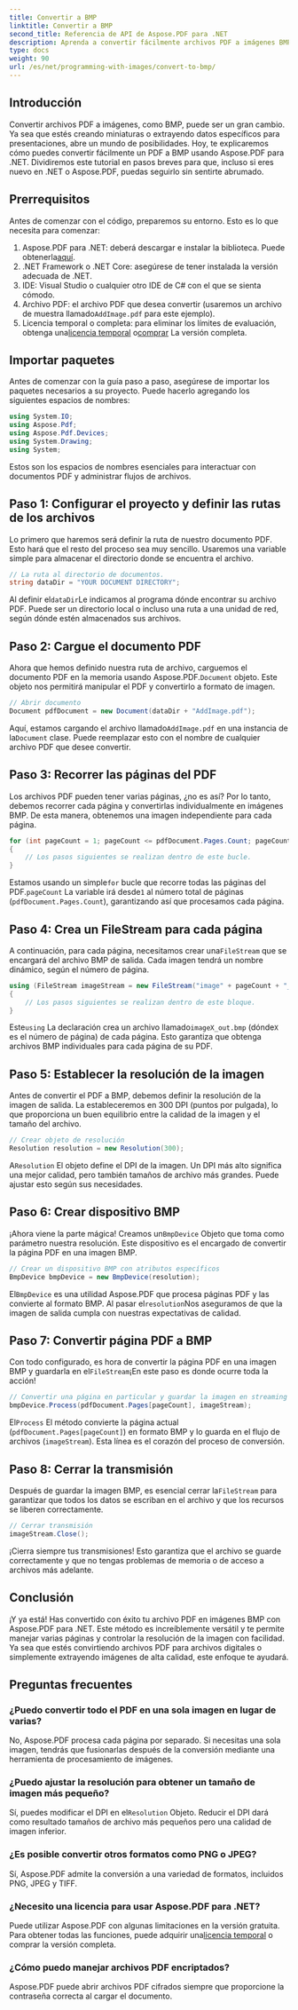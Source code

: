 ```yaml
---
title: Convertir a BMP
linktitle: Convertir a BMP
second_title: Referencia de API de Aspose.PDF para .NET
description: Aprenda a convertir fácilmente archivos PDF a imágenes BMP con Aspose.PDF para .NET en este tutorial paso a paso. Perfecto para desarrolladores de .NET.
type: docs
weight: 90
url: /es/net/programming-with-images/convert-to-bmp/
---
```

## Introducción

Convertir archivos PDF a imágenes, como BMP, puede ser un gran cambio. Ya sea que estés creando miniaturas o extrayendo datos específicos para presentaciones, abre un mundo de posibilidades. Hoy, te explicaremos cómo puedes convertir fácilmente un PDF a BMP usando Aspose.PDF para .NET. Dividiremos este tutorial en pasos breves para que, incluso si eres nuevo en .NET o Aspose.PDF, puedas seguirlo sin sentirte abrumado.

## Prerrequisitos

Antes de comenzar con el código, preparemos su entorno. Esto es lo que necesita para comenzar:

1.  Aspose.PDF para .NET: deberá descargar e instalar la biblioteca. Puede obtenerla[aquí](https://releases.aspose.com/pdf/net/).
2. .NET Framework o .NET Core: asegúrese de tener instalada la versión adecuada de .NET.
3. IDE: Visual Studio o cualquier otro IDE de C# con el que se sienta cómodo.
4.  Archivo PDF: el archivo PDF que desea convertir (usaremos un archivo de muestra llamado`AddImage.pdf` para este ejemplo).
5.  Licencia temporal o completa: para eliminar los límites de evaluación, obtenga una[licencia temporal](https://purchase.aspose.com/temporary-license/) o[comprar](https://purchase.aspose.com/buy) La versión completa.

## Importar paquetes

Antes de comenzar con la guía paso a paso, asegúrese de importar los paquetes necesarios a su proyecto. Puede hacerlo agregando los siguientes espacios de nombres:

```csharp
using System.IO;
using Aspose.Pdf;
using Aspose.Pdf.Devices;
using System.Drawing;
using System;
```

Estos son los espacios de nombres esenciales para interactuar con documentos PDF y administrar flujos de archivos.

## Paso 1: Configurar el proyecto y definir las rutas de los archivos

Lo primero que haremos será definir la ruta de nuestro documento PDF. Esto hará que el resto del proceso sea muy sencillo. Usaremos una variable simple para almacenar el directorio donde se encuentra el archivo.


```csharp
// La ruta al directorio de documentos.
string dataDir = "YOUR DOCUMENT DIRECTORY";
```

 Al definir el`dataDir`Le indicamos al programa dónde encontrar su archivo PDF. Puede ser un directorio local o incluso una ruta a una unidad de red, según dónde estén almacenados sus archivos.

## Paso 2: Cargue el documento PDF

 Ahora que hemos definido nuestra ruta de archivo, carguemos el documento PDF en la memoria usando Aspose.PDF.`Document` objeto. Este objeto nos permitirá manipular el PDF y convertirlo a formato de imagen.


```csharp
// Abrir documento
Document pdfDocument = new Document(dataDir + "AddImage.pdf");
```

 Aquí, estamos cargando el archivo llamado`AddImage.pdf` en una instancia de la`Document` clase. Puede reemplazar esto con el nombre de cualquier archivo PDF que desee convertir.

## Paso 3: Recorrer las páginas del PDF

Los archivos PDF pueden tener varias páginas, ¿no es así? Por lo tanto, debemos recorrer cada página y convertirlas individualmente en imágenes BMP. De esta manera, obtenemos una imagen independiente para cada página.


```csharp
for (int pageCount = 1; pageCount <= pdfDocument.Pages.Count; pageCount++)
{
    // Los pasos siguientes se realizan dentro de este bucle.
}
```

Estamos usando un simple`for` bucle que recorre todas las páginas del PDF.`pageCount` La variable irá desde`1` al número total de páginas (`pdfDocument.Pages.Count`), garantizando así que procesamos cada página.

## Paso 4: Crea un FileStream para cada página

 A continuación, para cada página, necesitamos crear una`FileStream` que se encargará del archivo BMP de salida. Cada imagen tendrá un nombre dinámico, según el número de página.


```csharp
using (FileStream imageStream = new FileStream("image" + pageCount + "_out" + ".bmp", FileMode.Create))
{
    // Los pasos siguientes se realizan dentro de este bloque.
}
```

 Este`using` La declaración crea un archivo llamado`imageX_out.bmp` (dónde`X` es el número de página) de cada página. Esto garantiza que obtenga archivos BMP individuales para cada página de su PDF.

## Paso 5: Establecer la resolución de la imagen

Antes de convertir el PDF a BMP, debemos definir la resolución de la imagen de salida. La estableceremos en 300 DPI (puntos por pulgada), lo que proporciona un buen equilibrio entre la calidad de la imagen y el tamaño del archivo.


```csharp
// Crear objeto de resolución
Resolution resolution = new Resolution(300);
```

 A`Resolution` El objeto define el DPI de la imagen. Un DPI más alto significa una mejor calidad, pero también tamaños de archivo más grandes. Puede ajustar esto según sus necesidades.

## Paso 6: Crear dispositivo BMP

 ¡Ahora viene la parte mágica! Creamos un`BmpDevice` Objeto que toma como parámetro nuestra resolución. Este dispositivo es el encargado de convertir la página PDF en una imagen BMP.


```csharp
// Crear un dispositivo BMP con atributos específicos
BmpDevice bmpDevice = new BmpDevice(resolution);
```

 El`BmpDevice` es una utilidad Aspose.PDF que procesa páginas PDF y las convierte al formato BMP. Al pasar el`resolution`Nos aseguramos de que la imagen de salida cumpla con nuestras expectativas de calidad.

## Paso 7: Convertir página PDF a BMP

 Con todo configurado, es hora de convertir la página PDF en una imagen BMP y guardarla en el`FileStream`¡En este paso es donde ocurre toda la acción!


```csharp
// Convertir una página en particular y guardar la imagen en streaming
bmpDevice.Process(pdfDocument.Pages[pageCount], imageStream);
```

 El`Process` El método convierte la página actual (`pdfDocument.Pages[pageCount]`) en formato BMP y lo guarda en el flujo de archivos (`imageStream`). Esta línea es el corazón del proceso de conversión.

## Paso 8: Cerrar la transmisión

 Después de guardar la imagen BMP, es esencial cerrar la`FileStream` para garantizar que todos los datos se escriban en el archivo y que los recursos se liberen correctamente.


```csharp
// Cerrar transmisión
imageStream.Close();
```

¡Cierra siempre tus transmisiones! Esto garantiza que el archivo se guarde correctamente y que no tengas problemas de memoria o de acceso a archivos más adelante.

## Conclusión

¡Y ya está! Has convertido con éxito tu archivo PDF en imágenes BMP con Aspose.PDF para .NET. Este método es increíblemente versátil y te permite manejar varias páginas y controlar la resolución de la imagen con facilidad. Ya sea que estés convirtiendo archivos PDF para archivos digitales o simplemente extrayendo imágenes de alta calidad, este enfoque te ayudará.

## Preguntas frecuentes

### ¿Puedo convertir todo el PDF en una sola imagen en lugar de varias?
No, Aspose.PDF procesa cada página por separado. Si necesitas una sola imagen, tendrás que fusionarlas después de la conversión mediante una herramienta de procesamiento de imágenes.

### ¿Puedo ajustar la resolución para obtener un tamaño de imagen más pequeño?
 Sí, puedes modificar el DPI en el`Resolution` Objeto. Reducir el DPI dará como resultado tamaños de archivo más pequeños pero una calidad de imagen inferior.

### ¿Es posible convertir otros formatos como PNG o JPEG?
Sí, Aspose.PDF admite la conversión a una variedad de formatos, incluidos PNG, JPEG y TIFF.

### ¿Necesito una licencia para usar Aspose.PDF para .NET?
 Puede utilizar Aspose.PDF con algunas limitaciones en la versión gratuita. Para obtener todas las funciones, puede adquirir una[licencia temporal](https://purchase.aspose.com/temporary-license/) o comprar la versión completa.

### ¿Cómo puedo manejar archivos PDF encriptados?
Aspose.PDF puede abrir archivos PDF cifrados siempre que proporcione la contraseña correcta al cargar el documento.